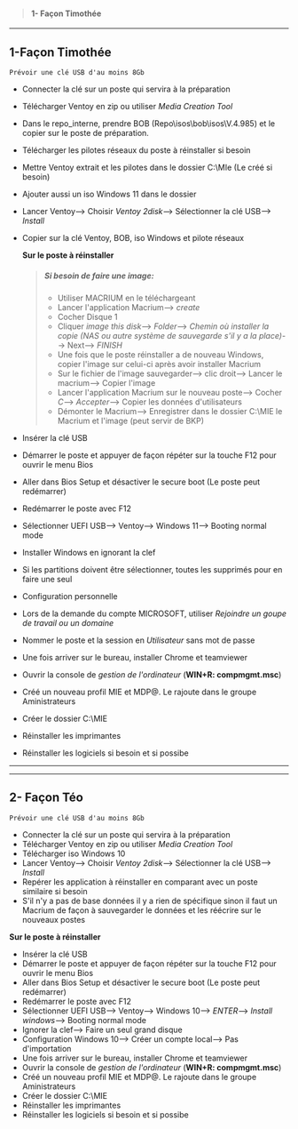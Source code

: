 >#### 1- Façon Timothée
_____________


## **1-Façon Timothée**

`Prévoir une clé USB d'au moins 8Gb`
- Connecter la clé sur un poste qui servira à la préparation
- Télécharger Ventoy en zip ou utiliser _Media Creation Tool_
- Dans le repo_interne, prendre BOB (Repo\isos\bob\isos\V.4.985) et le copier sur le poste de préparation.
- Télécharger les pilotes réseaux du poste à réinstaller si besoin
- Mettre Ventoy extrait et les pilotes dans le dossier C:\MIe (Le créé si besoin)
- Ajouter aussi un iso Windows 11 dans le dossier
- Lancer Ventoy--> Choisir _Ventoy 2disk_--> Sélectionner la clé USB--> _Install_
- Copier sur la clé Ventoy, BOB, iso Windows et pilote réseaux
  
  **Sur le poste à réinstaller**
  >##### Si besoin de faire une image:
    >- Utiliser MACRIUM en le téléchargeant
    >- Lancer l'application Macrium--> _create_
    >- Cocher Disque 1
    >- Cliquer _image this disk_--> _Folder_--> _Chemin où installer la copie (NAS ou autre système de sauvegarde s'il y a la place)_--> Next--> _FINISH_
    >- Une fois que le poste réinstaller a de nouveau Windows, copier l'image sur celui-ci après avoir installer Macrium
    >- Sur le fichier de l'image sauvegarder--> clic droit--> Lancer le macrium--> Copier l'image
    >- Lancer l'application Macrium sur le nouveau poste--> Cocher _C_--> _Accepter_--> Copier les données d'utilisateurs
    >- Démonter le Macrium--> Enregistrer dans le dossier C:\MIE le Macrium et l'image (peut servir de BKP)
      
  
- Insérer la clé USB
- Démarrer le poste et appuyer de façon répéter sur la touche F12 pour ouvrir le menu Bios
- Aller dans Bios Setup et désactiver le secure boot (Le poste peut redémarrer)
- Redémarrer le poste avec F12
- Sélectionner UEFI USB--> Ventoy--> Windows 11--> Booting normal mode
- Installer Windows en ignorant la clef
- Si les partitions doivent être sélectionner, toutes les supprimés pour en faire une seul
- Configuration personnelle
- Lors de la demande du compte MICROSOFT, utiliser _Rejoindre un goupe de travail ou un domaine_
- Nommer le poste et la session en _Utilisateur_ sans mot de passe
- Une fois arriver sur le bureau, installer Chrome et teamviewer
- Ouvrir la console de _gestion de l'ordinateur_ (**WIN+R: compmgmt.msc**)
- Créé un nouveau profil MIE et MDP@. Le rajoute dans le groupe Aministrateurs
- Créer le dossier C:\MIE
- Réinstaller les imprimantes
- Réinstaller les logiciels si besoin et si possibe
______________________
______________________

## **2- Façon Téo**

`Prévoir une clé USB d'au moins 8Gb`
- Connecter la clé sur un poste qui servira à la préparation
- Télécharger Ventoy en zip ou utiliser _Media Creation Tool_
- Télécharger iso Windows 10
- Lancer Ventoy--> Choisir _Ventoy 2disk_--> Sélectionner la clé USB--> _Install_
- Repérer les application à réinstaller en comparant avec un poste similaire si besoin
- S'il n'y a pas de base données il y a rien de spécifique sinon il faut un Macrium de façon à sauvegarder le données et les réécrire sur le nouveaux postes

 **Sur le poste à réinstaller**

- Insérer la clé USB
- Démarrer le poste et appuyer de façon répéter sur la touche F12 pour ouvrir le menu Bios
- Aller dans Bios Setup et désactiver le secure boot (Le poste peut redémarrer)
- Redémarrer le poste avec F12
- Sélectionner UEFI USB--> Ventoy--> Windows 10--> _ENTER_--> _Install windows_--> Booting normal mode
- Ignorer la clef--> Faire un seul grand disque
- Configuration Windows 10--> Créer un compte local--> Pas d'importation
- Une fois arriver sur le bureau, installer Chrome et teamviewer
- Ouvrir la console de _gestion de l'ordinateur_ (**WIN+R: compmgmt.msc**)
- Créé un nouveau profil MIE et MDP@. Le rajoute dans le groupe Aministrateurs
- Créer le dossier C:\MIE
- Réinstaller les imprimantes
- Réinstaller les logiciels si besoin et si possibe
  
